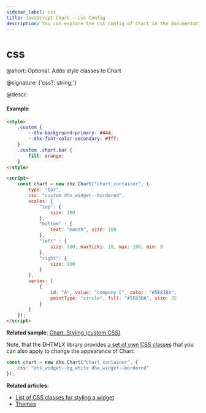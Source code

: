 ```yaml
---
sidebar_label: css
title: JavaScript Chart - css Config 
description: You can explore the css config of Chart in the documentation of the DHTMLX JavaScript UI library. Browse developer guides and API reference, try out code examples and live demos, and download a free 30-day evaluation version of DHTMLX Suite 7.
---
```


# css

@short: Optional. Adds style classes to Chart

@signature: {'css?: string;'}

@descr:
#### Example

~~~html
<style>
    .custom {
        --dhx-background-primary: #444;
        --dhx-font-color-secondary: #fff;
    }
    .custom .chart.bar {
        fill: orange;
    }
</style>

<script>
    const chart = new dhx.Chart("chart_container", {
        type: "bar",
        css: "custom dhx_widget--bordered",
        scales: {
            "top": {
                size: 100
            },
            "bottom" : {
                text: "month", size: 100
            },
            "left" : {
                size: 100, maxTicks: 10, max: 100, min: 0
            },
            "right": {
                size: 100
            }
        },
        series: [
            {
                id: "A", value: "company C", color: "#5E83BA",
                pointType: "circle", fill: "#5E83BA", size: 35
            }
        ]
    });
</script>
~~~

**Related sample**: [Chart. Styling (custom CSS)](https://snippet.dhtmlx.com/p82iew5s)

Note, that the DHTMLX library provides [a set of own CSS classes](helpers/base_elements.md#list-of-css-classes-for-styling-a-widget) that you can also apply to change the appearance of Chart:

~~~js
const chart = new dhx.Chart("chart_container", {
    css: "dhx_widget--bg_white dhx_widget--bordered"
});
~~~

**Related articles**: 
- [List of CSS classes for styling a widget](helpers/base_elements.md#list-of-css-classes-for-styling-a-widget)
- [Themes](themes.md)
